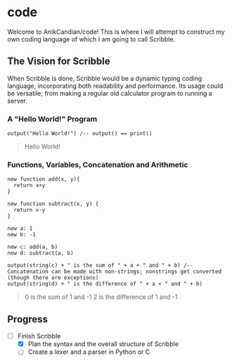 # code
Welcome to AnikCandian/code! This is where I will attempt to construct my own coding language of which I am going to call Scribble.

## The Vision for Scribble
When Scribble is done, Scribble would be a dynamic typing coding language, incorporating both readability and performance. Its usage could
be versatile; from making a regular old calculator program to running a server.

### A "Hello World!" Program
```
output("Hello World!") /-- output() == print()
```
>Hello World!

### Functions, Variables, Concatenation and Arithmetic
```
new function add(x, y){
  return x+y
}

new function subtract(x, y) {
  return x-y
}

new a: 1
new b: -1

new c: add(a, b)
new d: subtract(a, b)

output(string(c) + " is the sum of " + a + " and " + b) /-- Concatenation can be made with non-strings; nonstrings get converted (though there are exceptions)
output(string(d) + " is the difference of " + a + " and " + b)
```
> 0 is the sum of 1 and -1 &NewLine;
> 2 is the difference of 1 and -1 &NewLine;

## Progress
- [ ] Finish Scribble
  - [x] Plan the syntax and the overall structure of Scribble
  - [ ] Create a lexer and a parser in Python or C
